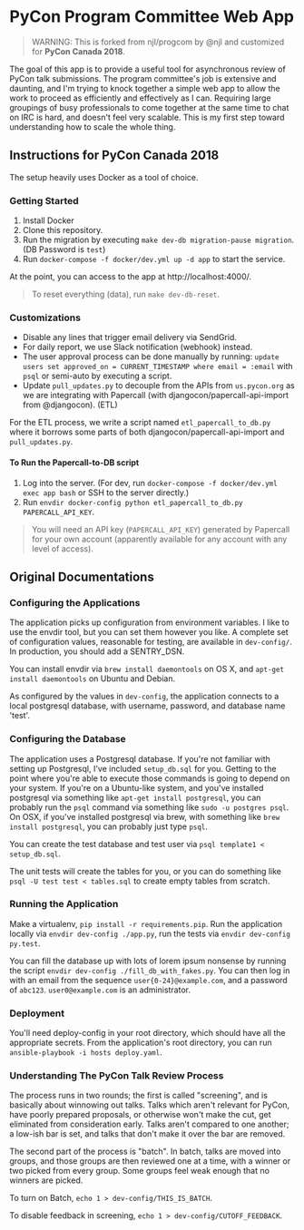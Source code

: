 # PyCon Program Committee Web App

> WARNING: This is forked from njl/progcom by @njl and customized for **PyCon Canada 2018**.

The goal of this app is to provide a useful tool for asynchronous review of
PyCon talk submissions. The program committee's job is extensive and daunting,
and I'm trying to knock together a simple web app to allow the work to proceed
as efficiently and effectively as I can. Requiring large groupings of
busy professionals to come together at the same time to chat on IRC is hard,
and doesn't feel very scalable. This is my first step toward understanding how
to scale the whole thing.

## Instructions for PyCon Canada 2018

The setup heavily uses Docker as a tool of choice.

### Getting Started

1. Install Docker
2. Clone this repository.
3. Run the migration by executing `make dev-db migration-pause migration`. (DB Password is `test`)
4. Run `docker-compose -f docker/dev.yml up -d app` to start the service.

At the point, you can access to the app at http://localhost:4000/.

> To reset everything (data), run `make dev-db-reset`.

### Customizations

- Disable any lines that trigger email delivery via SendGrid.
- For daily report, we use Slack notification (webhook) instead.
- The user approval process can be done manually by running: `update users set approved_on = CURRENT_TIMESTAMP where email = :email` with `psql` or semi-auto by executing a script.
- Update `pull_updates.py` to decouple from the APIs from `us.pycon.org` as we are integrating with Papercall (with djangocon/papercall-api-import from @djangocon). (ETL)

For the ETL process, we write a script named `etl_papercall_to_db.py` where it
borrows some parts of both djangocon/papercall-api-import and `pull_updates.py`.

#### To Run the Papercall-to-DB script

1. Log into the server. (For dev, run `docker-compose -f docker/dev.yml exec app bash` or SSH to the server directly.)
2. Run `envdir docker-config python etl_papercall_to_db.py PAPERCALL_API_KEY`.

> You will need an API key (`PAPERCALL_API_KEY`) generated by Papercall for your
> own account (apparently available for any account with any level of access).

## Original Documentations

### Configuring the Applications

The application picks up configuration from environment variables. I like to
use the envdir tool, but you can set them however you like. A complete set of
configuration values, reasonable for testing, are available in `dev-config/`.
In production, you should add a SENTRY_DSN.

You can install envdir via `brew install daemontools` on OS X, and `apt-get
install daemontools` on Ubuntu and Debian.

As configured by the values in `dev-config`, the application connects to a local
postgresql database, with username, password, and database name 'test'.

### Configuring the Database

The application uses a Postgresql database. If you're not familiar with setting
up Postgresql, I've included `setup_db.sql` for you. Getting to the point where
you're able to execute those commands is going to depend on your system. If
you're on a Ubuntu-like system, and you've installed postgresql via something
like `apt-get install postgresql`, you can probably run the `psql` command via
something like `sudo -u postgres psql`. On OSX, if you've installed postgresql
via brew, with something like `brew install postgresql`, you can probably just
type `psql`.

You can create the test database and test user via
`psql template1 < setup_db.sql`.

The unit tests will create the tables for you, or you can do something like
`psql -U test test < tables.sql` to create empty tables from scratch.




### Running the Application

Make a virtualenv, `pip install -r requirements.pip`. Run the application
locally via `envdir dev-config ./app.py`, run the tests via
`envdir dev-config py.test`.

You can fill the database up with lots of lorem ipsum nonsense by running the
script `envdir dev-config ./fill_db_with_fakes.py`. You can then log in with
an email from the sequence `user{0-24}@example.com`, and a password of `abc123`.
`user0@example.com` is an administrator.



### Deployment

You'll need deploy-config in your root directory, which should have all the
appropriate secrets. From the application's root directory, you can run
`ansible-playbook -i hosts deploy.yaml`.



### Understanding The PyCon Talk Review Process

The process runs in two rounds; the first is called "screening", and is
basically about winnowing out talks. Talks which aren't relevant for
PyCon, have poorly prepared proposals, or otherwise won't make the cut, get
eliminated from consideration early. Talks aren't compared to one another; a
low-ish bar is set, and talks that don't make it over the bar are removed.

The second part of the process is "batch". In batch, talks are
moved into groups, and those groups are then reviewed one at a time, with
a winner or two picked from every group. Some groups feel weak enough that no
winners are picked.

To turn on Batch, `echo 1 > dev-config/THIS_IS_BATCH`.

To disable feedback in screening, `echo 1 > dev-config/CUTOFF_FEEDBACK`.

